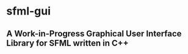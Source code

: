 # sfml-gui
<h2 alight="center"> A Work-in-Progress Graphical User Interface Library for SFML written in C++ </h2>
